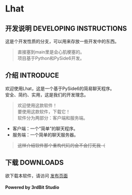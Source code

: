 # Lhat  
## 开发说明 DEVELOPING INSTRUCTIONS
这是个开发性质的分支，可以用来存放一些开发中的东西。  
> 直接塞到main里是会心肌梗塞的。  
> 项目基于Python和PySide6开发。  
## 介绍 INTRODUCE  
欢迎使用Lhat，这是一个基于PySide6的简易聊天程序。  
安全、简约、实用，这是我们的开发理念。
> 欢迎使用这款软件！  
> 要使用这款软件，下载它！  
软件分为两部分：客户端和服务端。  
- 客户端：一个“简单”的聊天程序。  
- 服务端：一个简单的聊天服务器。  
> ~~这样介绍软件那个重构代码的会不会打死我（~~
## 下载 DOWNLOADS  
欲下载本软件，请访问 [发布页面](https://github.com/3rdBit/Lhat/releases)  
  
#### Powered by 3rdBit Studio  

